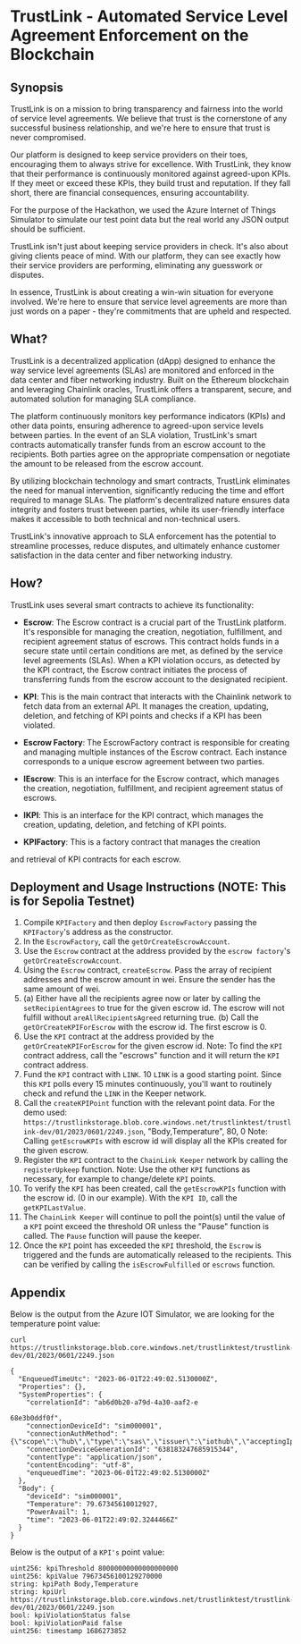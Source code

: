 # TrustLink - Automated Service Level Agreement Enforcement on the Blockchain

## Synopsis

TrustLink is on a mission to bring transparency and fairness into the world of service level agreements. We believe that trust is the cornerstone of any successful business relationship, and we're here to ensure that trust is never compromised.

Our platform is designed to keep service providers on their toes, encouraging them to always strive for excellence. With TrustLink, they know that their performance is continuously monitored against agreed-upon KPIs. If they meet or exceed these KPIs, they build trust and reputation. If they fall short, there are financial consequences, ensuring accountability. 

For the purpose of the Hackathon, we used the Azure Internet of Things Simulator to simulate our test point data but the real world any JSON output should be sufficient.

TrustLink isn't just about keeping service providers in check. It's also about giving clients peace of mind. With our platform, they can see exactly how their service providers are performing, eliminating any guesswork or disputes.

In essence, TrustLink is about creating a win-win situation for everyone involved. We're here to ensure that service level agreements are more than just words on a paper - they're commitments that are upheld and respected.

## What?

TrustLink is a decentralized application (dApp) designed to enhance the way service level agreements (SLAs) are monitored and enforced in the data center and fiber networking industry. Built on the Ethereum blockchain and leveraging Chainlink oracles, TrustLink offers a transparent, secure, and automated solution for managing SLA compliance.

The platform continuously monitors key performance indicators (KPIs) and other data points, ensuring adherence to agreed-upon service levels between parties. In the event of an SLA violation, TrustLink's smart contracts automatically transfer funds from an escrow account to the recipients. Both parties agree on the appropriate compensation or negotiate the amount to be released from the escrow account.

By utilizing blockchain technology and smart contracts, TrustLink eliminates the need for manual intervention, significantly reducing the time and effort required to manage SLAs. The platform's decentralized nature ensures data integrity and fosters trust between parties, while its user-friendly interface makes it accessible to both technical and non-technical users.

TrustLink's innovative approach to SLA enforcement has the potential to streamline processes, reduce disputes, and ultimately enhance customer satisfaction in the data center and fiber networking industry.

## How?

TrustLink uses several smart contracts to achieve its functionality:

- **Escrow**: The Escrow contract is a crucial part of the TrustLink platform. It's responsible for managing the creation, negotiation, fulfillment, and recipient agreement status of escrows. This contract holds funds in a secure state until certain conditions are met, as defined by the service level agreements (SLAs).  When a KPI violation occurs, as detected by the KPI contract, the Escrow contract initiates the process of transferring funds from the escrow account to the designated recipient.

- **KPI**: This is the main contract that interacts with the Chainlink network to fetch data from an external API. It manages the creation, updating, deletion, and fetching of KPI points and checks if a KPI has been violated.

- **Escrow Factory**: The EscrowFactory contract is responsible for creating and managing multiple instances of the Escrow contract. Each instance corresponds to a unique escrow agreement between two parties.

- **IEscrow**: This is an interface for the Escrow contract, which manages the creation, negotiation, fulfillment, and recipient agreement status of escrows.

- **IKPI**: This is an interface for the KPI contract, which manages the creation, updating, deletion, and fetching of KPI points.

- **KPIFactory**: This is a factory contract that manages the creation

 and retrieval of KPI contracts for each escrow.

## Deployment and Usage Instructions (NOTE: This is for Sepolia Testnet)

1. Compile `KPIFactory` and then deploy `EscrowFactory` passing the `KPIFactory`'s address as the constructor.
2. In the `EscrowFactory`, call the `getOrCreateEscrowAccount`.
3. Use the `Escrow` contract at the address provided by the `escrow factory`'s `getOrCreateEscrowAccount`.
4. Using the `Escrow` contract, `createEscrow`.  Pass the array of recipient addresses and the escrow amount in wei. Ensure the sender has the same amount of wei.
5. (a) Either have all the recipients agree now or later by calling the `setRecipientAgrees` to true for the given escrow id.  The escrow will not fulfill without `areAllRecipientsAgreed` returning true.
   (b) Call the `getOrCreateKPIForEscrow` with the escrow id.  The first escrow is 0.
6. Use the `KPI` contract at the address provided by the `getOrCreateKPIForEscrow` for the given escrow id.   Note: To find the `KPI` contract address, call the "escrows" function and it will return the `KPI` contract address.
7. Fund the `KPI` contract with `LINK`.  10 `LINK` is a good starting point. Since this `KPI` polls every 15 minutes continuously, you'll want to routinely check and refund the `LINK` in the Keeper network.
8. Call the `createKPIPoint` function with the relevant point data. For the demo used: `https://trustlinkstorage.blob.core.windows.net/trustlinktest/trustlink-dev/01/2023/0601/2249.json`, "Body,Temperature", 80, 0
Note: Calling `getEscrowKPIs` with escrow id will display all the KPIs created for the given escrow.
9. Register the `KPI` contract to the `ChainLink Keeper` network by calling the `registerUpkeep` function.
Note: Use the other `KPI` functions as necessary, for example to change/delete `KPI` points.
10. To verify the `KPI` has been created, call the `getEscrowKPIs` function with the escrow id.  (0 in our example). With the `KPI ID`, call the `getKPILastValue`.
11. The `ChainLink Keeper` will continue to poll the point(s) until the value of a `KPI` point exceed the threshold OR unless the "Pause" function is called. The `Pause` function will pause the keeper.
12. Once the `KPI` point has exceeded the `KPI` threshold, the `Escrow` is triggered and the funds are automatically released to the recipients.  This can be verified by calling the `isEscrowFulfilled` or `escrows` function.

## Appendix

Below is the output from the Azure IOT Simulator, we are looking for the temperature point value:
```
curl https://trustlinkstorage.blob.core.windows.net/trustlinktest/trustlink-dev/01/2023/0601/2249.json
```

```
{
  "EnqueuedTimeUtc": "2023-06-01T22:49:02.5130000Z",
  "Properties": {},
  "SystemProperties": {
    "correlationId": "ab6d0b20-a79d-4a30-aaf2-e

68e3b0ddf0f",
    "connectionDeviceId": "sim000001",
    "connectionAuthMethod": "{\"scope\":\"hub\",\"type\":\"sas\",\"issuer\":\"iothub\",\"acceptingIpFilterRule\":null}",
    "connectionDeviceGenerationId": "638183247685915344",
    "contentType": "application/json",
    "contentEncoding": "utf-8",
    "enqueuedTime": "2023-06-01T22:49:02.5130000Z"
  },
  "Body": {
    "deviceId": "sim000001",
    "Temperature": 79.67345610012927,
    "PowerAvail": 1,
    "time": "2023-06-01T22:49:02.3244466Z"
  }
}
```

Below is the output of a `KPI's` point value:
```
uint256: kpiThreshold 80000000000000000000
uint256: kpiValue 79673456100129270000
string: kpiPath Body,Temperature
string: kpiUrl https://trustlinkstorage.blob.core.windows.net/trustlinktest/trustlink-dev/01/2023/0601/2249.json
bool: kpiViolationStatus false
bool: kpiViolationPaid false
uint256: timestamp 1686273852
```
